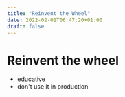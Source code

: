 ```yaml
---
title: "Reinvent the Wheel"
date: 2022-02-01T06:47:20+01:00
draft: false
---
```


# Reinvent the wheel

- educative
- don't use it in production

